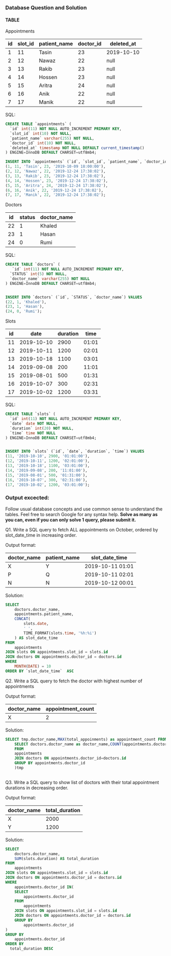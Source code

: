### Database Question and Solution
#### TABLE

Appointments

| id | slot_id | patient_name | doctor_id | deleted_at |
| -- | ------- | ------------ | --------- |   ------   |
| 1  |   11    |     Tasin    |     23    | 2019-10-10 |
| 2  |   12    |     Nawaz    |     22    |     null   |
| 3  |   13    |     Rakib    |     23    |     null   |
| 4  |   14    |     Hossen   |     23    |     null   |
| 5  |   15    |     Aritra   |     24    |     null   |
| 6  |   16    |     Anik     |     22    |     null   |
| 7  |   17    |     Manik    |     22    |     null   |

SQL:
```sql
CREATE TABLE `appointments` (
  `id` int(11) NOT NULL AUTO_INCREMENT PRIMARY KEY,
  `slot_id` int(10) NOT NULL,
  `patient_name` varchar(255) NOT NULL,
  `doctor_id` int(10) NOT NULL,
  `deleted_at` timestamp NOT NULL DEFAULT current_timestamp()
) ENGINE=InnoDB DEFAULT CHARSET=utf8mb4;

INSERT INTO `appointments` (`id`, `slot_id`, `patient_name`, `doctor_id`, `deleted_at`) VALUES
(1, 11, 'Tasin', 23, '2019-10-09 18:00:00'),
(2, 12, 'Nawaz', 22, '2019-12-24 17:38:02'),
(3, 13, 'Rakib', 23, '2019-12-24 17:38:02'),
(4, 14, 'Hossen', 23, '2019-12-24 17:38:02'),
(5, 15, 'Aritra', 24, '2019-12-24 17:38:02'),
(6, 16, 'Anik', 22, '2019-12-24 17:38:02'),
(7, 17, 'Manik', 22, '2019-12-24 17:38:02');

```

Doctors 

| id | status  |  doctor_name | 
| -- | ------- | ------------ | 
|  22 |   1    |     Khaled   | 
|  23 |   1    |     Hasan    | 
|  24 |   0    |     Rumi     | 

SQL:

```sql
CREATE TABLE `doctors` (
   `id` int(11) NOT NULL AUTO_INCREMENT PRIMARY KEY,
  `STATUS` int(5) NOT NULL,
  `doctor_name` varchar(255) NOT NULL
) ENGINE=InnoDB DEFAULT CHARSET=utf8mb4;


INSERT INTO `doctors` (`id`, `STATUS`, `doctor_name`) VALUES
(22, 1, 'Khaled'),
(23, 1, 'Hasan'),
(24, 0, 'Rumi');

```


Slots 

| id  |      date      |   duration   |   time  |
| --  |    ------      | ------------ | ------- |
|  11 |  2019-10-10    |     2900      |  01:01  |
|  12 |  2019-10-11    |     1200    |  02:01  |
|  13 |  2019-10-18    |     1100     |  03:01  |
|  14 |  2019-09-08    |     200     |  11:01  |
|  15 |  2019-08-01    |     500   |  01:31  |
|  16 |  2019-10-07    |     300    |  02:31  |
|  17 |  2019-10-02    |     1200      |  03:31  |

SQL:
```sql
CREATE TABLE `slots` (
  `id` int(11) NOT NULL AUTO_INCREMENT PRIMARY KEY,
  `date` date NOT NULL,
  `duration` int(20) NOT NULL,
  `time` time NOT NULL
) ENGINE=InnoDB DEFAULT CHARSET=utf8mb4;


INSERT INTO `slots` (`id`, `date`, `duration`, `time`) VALUES
(11, '2019-10-10', 2900, '01:01:00'),
(12, '2019-10-11', 1200, '02:01:00'),
(13, '2019-10-18', 1100, '03:01:00'),
(14, '2019-09-08', 200, '11:01:00'),
(15, '2019-08-01', 500, '01:31:00'),
(16, '2019-10-07', 300, '02:31:00'),
(17, '2019-10-02', 1200, '03:01:00');
```


### Output excected:
Follow usual database concepts and use common sense to understand the tables. Feel free to search Google for any syntax help. 
**Solve as many as you can, even if you can only solve 1 query, please submit it.**

Q1. Write a SQL query to fetch ALL appointments on October, 
ordered by slot_date_time in increasing order.

Output format:

| doctor_name  | patient_name |   slot_date_time  | 
|  ----------- | ------------ |   --------------- 
|    X    |    Y     | 2019-10-11 01:01    |
|    P    |    Q     | 2019-10-11 02:01    |
|    N    |    N     | 2019-10-12 00:01    |

Solution:

```sql
SELECT
    doctors.doctor_name,
    appointments.patient_name,
    CONCAT(
        slots.date,
        ' ',
        TIME_FORMAT(slots.time, '%h:%i')
    ) AS slot_date_time
FROM
    appointments
JOIN slots ON appointments.slot_id = slots.id
JOIN doctors ON appointments.doctor_id = doctors.id
WHERE
    MONTH(DATE) = 10  
ORDER BY `slot_date_time`  ASC

```



Q2. Write a SQL query to fetch the doctor with highest number of appointments

Output format:

| doctor_name  | appointment_count 
|  ----------- | ------------ |
|    X    |    2     |

Solution:

```sql
SELECT tmp.doctor_name,MAX(total_appoinments) as appointment_count FROM (
    SELECT doctors.doctor_name as doctor_name,COUNT(appointments.doctor_id) as total_appoinments 
    FROM 
    appointments
    JOIN doctors ON appointments.doctor_id=doctors.id
    GROUP BY appointments.doctor_id
    )tmp
    
```

Q3. Write a SQL query to show list of doctors with their total appointment durations in decreasing order.

Output format:

| doctor_name  | total_duration 
|  ----------- | ------------ |
|    X    |    2000     |
|    Y    |    1200     |

Solution:
```sql
SELECT
    doctors.doctor_name,
    SUM(slots.duration) AS total_duration
FROM
    appointments
JOIN slots ON appointments.slot_id = slots.id
JOIN doctors ON appointments.doctor_id = doctors.id
WHERE
    appointments.doctor_id IN(
    SELECT
        appointments.doctor_id
    FROM
        appointments
    JOIN slots ON appointments.slot_id = slots.id
    JOIN doctors ON appointments.doctor_id = doctors.id
    GROUP BY
        appointments.doctor_id
)
GROUP BY
    appointments.doctor_id
ORDER BY
  total_duration DESC
  
```


